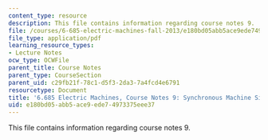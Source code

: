 ```yaml
---
content_type: resource
description: This file contains information regarding course notes 9.
file: /courses/6-685-electric-machines-fall-2013/e180bd05abb5ace9ede74973375eee37_MIT6_685F13_chapter9.pdf
file_type: application/pdf
learning_resource_types:
- Lecture Notes
ocw_type: OCWFile
parent_title: Course Notes
parent_type: CourseSection
parent_uid: c29fb21f-78c1-d5f3-2da3-7a4fcd4e6791
resourcetype: Document
title: '6.685 Electric Machines, Course Notes 9: Synchronous Machine Simulation Models'
uid: e180bd05-abb5-ace9-ede7-4973375eee37
---
```

This file contains information regarding course notes 9.

